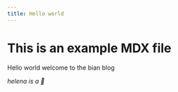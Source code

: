 ```yaml
---
title: Hello world
---
```


# This is an example MDX file

Hello world welcome to the bian blog

*helena is a 🍕*
